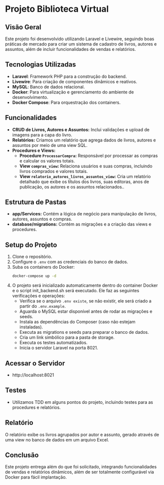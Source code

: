 # Projeto Biblioteca Virtual

## Visão Geral
Este projeto foi desenvolvido utilizando Laravel e Livewire, seguindo boas práticas de mercado para criar um sistema de cadastro de livros, autores e assuntos, além de incluir funcionalidades de vendas e relatórios.

## Tecnologias Utilizadas
- **Laravel**: Framework PHP para a construção do backend.
- **Livewire**: Para criação de componentes dinâmicos e reativos.
- **MySQL**: Banco de dados relacional.
- **Docker**: Para virtualização e gerenciamento do ambiente de desenvolvimento.
- **Docker Compose**: Para orquestração dos containers.

## Funcionalidades
- **CRUD de Livros, Autores e Assuntos:** Inclui validações e upload de imagens para a capa do livro.
- **Relatórios:** Criamos um relatório que agrega dados de livros, autores e assuntos por meio de uma view SQL.
- **Procedures e Views:**
    - **Procedure `ProcessarCompra`:** Responsável por processar as compras e calcular os valores totais.
    - **View `compras_view`:** Relaciona usuários e suas compras, incluindo livros comprados e valores totais.
    - **View `relatorio_autores_livros_assuntos_view`:** Cria um relatório detalhado que exibe os títulos dos livros, suas editoras, anos de publicação, os autores e os assuntos relacionados..

## Estrutura de Pastas
- **app/Services:** Contém a lógica de negócio para manipulação de livros, autores, assuntos e compras.
- **database/migrations:** Contém as migrações e a criação das views e procedures.

## Setup do Projeto
1. Clone o repositório.
2. Configure o `.env` com as credenciais do banco de dados.
3. Suba os containers do Docker:
    ```bash
    docker-compose up -d
    ```
4. O projeto será inicializado automaticamente dentro do container Docker e o script init_backend.sh será executado. Ele faz as seguintes verificações e operações:
    - Verifica se o arquivo `.env existe`, se não existir, ele será criado a partir do `.env.example`.
    - Aguarda o MySQL estar disponível antes de rodar as migrações e seeds.
    - Instala as dependências do Composer (caso não estejam instaladas).
    - Executa as migrations e seeds para preparar o banco de dados.
    - Cria um link simbólico para a pasta de storage.
    - Executa os testes automatizados.
    - Inicia o servidor Laravel na porta 8021.

## Acessar o Servidor
- http://localhost:8021

## Testes
- Utilizamos TDD em alguns pontos do projeto, incluindo testes para as procedures e relatórios.

## Relatório
O relatório exibe os livros agrupados por autor e assunto, gerado através de uma view no banco de dados em um arquivo Excel.

## Conclusão
Este projeto entrega além do que foi solicitado, integrando funcionalidades de vendas e relatórios dinâmicos, além de ser totalmente configurável via Docker para fácil implantação.
